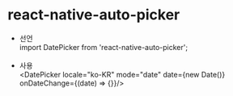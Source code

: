 # react-native-auto-picker

- 선언 <br>
import DatePicker from 'react-native-auto-picker'; <br> <br>
- 사용 <br>
<DatePicker locale="ko-KR" mode="date" date={new Date()} onDateChange={(date) => {}}/> <br>
